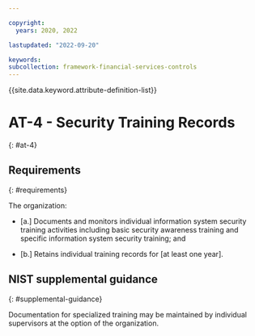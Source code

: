 ```yaml
---

copyright:
  years: 2020, 2022

lastupdated: "2022-09-20"

keywords: 
subcollection: framework-financial-services-controls
---
```


{{site.data.keyword.attribute-definition-list}}

# AT-4 - Security Training Records
{: #at-4}

## Requirements
{: #requirements}

The organization:

- \[a.\] Documents and monitors individual information system security training activities including basic security awareness training and specific information system security training; and

- \[b.\] Retains individual training records for [at least one year].

## NIST supplemental guidance
{: #supplemental-guidance}

Documentation for specialized training may be maintained by individual supervisors at the option of the organization.

